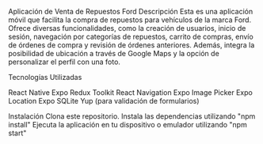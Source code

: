  Aplicación de Venta de Repuestos Ford
Descripción
Esta es una aplicación móvil que facilita la compra de repuestos para vehículos de la marca Ford. Ofrece diversas funcionalidades, como la creación de usuarios, inicio de sesión, navegación por categorías de repuestos, carrito de compras, envío de órdenes de compra y revisión de órdenes anteriores. Además, integra la posibilidad de ubicación a través de Google Maps y la opción de personalizar el perfil con una foto.

Tecnologías Utilizadas

React Native
Expo
Redux Toolkit
React Navigation
Expo Image Picker
Expo Location
Expo SQLite
Yup (para validación de formularios)

Instalación
Clona este repositorio.
Instala las dependencias utilizando "npm install"
Ejecuta la aplicación en tu dispositivo o emulador utilizando "npm start"
